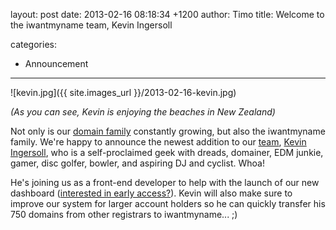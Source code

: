 layout: post
date: 2013-02-16 08:18:34 +1200
author: Timo
title: Welcome to the iwantmyname team, Kevin Ingersoll

categories:
  - Announcement

----

![kevin.jpg]({{ site.images_url }}/2013-02-16-kevin.jpg)

*(As you can see, Kevin is enjoying the beaches in New Zealand)*

Not only is our [domain family](https://iwantmyname.com/domains) constantly growing, but also the iwantmyname family. We're happy to announce the newest addition to our [team](https://iwantmyname.com/about), [Kevin Ingersoll](https://twitter.com/kingersoll), who is a self-proclaimed geek with dreads, domainer, EDM junkie, gamer, disc golfer, bowler, and aspiring DJ and cyclist. Whoa!

He's joining us as a front-end developer to help with the launch of our new dashboard ([interested in early access?](https://docs.google.com/a/ideegeo.com/spreadsheet/embeddedform?formkey=dFNTLWlaZ0ZmTW1HYnZaVGZlZGpmYWc6MQ)). Kevin will also make sure to improve our system for larger account holders so he can quickly transfer his 750 domains from other registrars to iwantmyname... ;)
